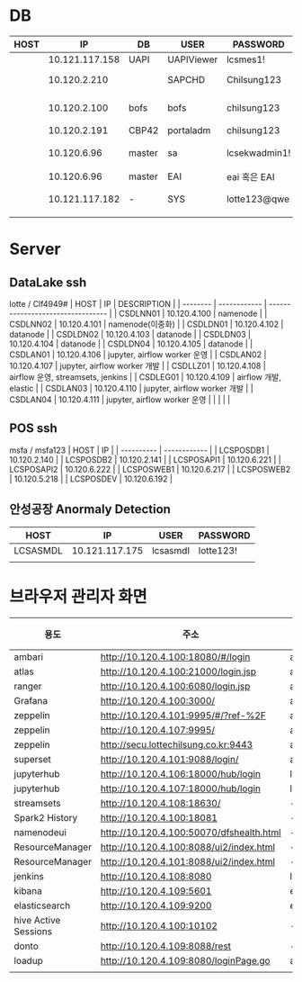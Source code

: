 # DB
| HOST | IP        | DB     | USER       | PASSWORD      | DESCRIPTION            |
| ---- | -------------- | ------ | ---------- | ------------- | ---------------------- |
|      | 10.121.117.158 | UAPI   | UAPIViewer | lcsmes1!      |                        |
|      | 10.120.2.210   |        | SAPCHD     | Chilsung123   | BW HANA prod           |
|      | 10.120.2.100   | bofs   | bofs       | chilsung123   | 백오피스 DB (OOS 활용) |
|      | 10.120.2.191   | CBP42  | portaladm  | chilsung123   | BO postgresql          |
|      | 10.120.6.96    | master | sa         | lcsekwadmin1! | LCWARE(알림톡)         |
|      | 10.120.6.96    | master | EAI        | eai 혹은 EAI  | EAI                    |
|      | 10.121.117.182 | -      | SYS        | lotte123@qwe  | 안성공장 시계열DB      |
|      |                |        |            |               |                        |

# Server
## DataLake ssh
lotte / Clf4949#
| HOST     | IP           | DESCRIPTION                       |
| -------- | ------------ | --------------------------------- |
| CSDLNN01 | 10.120.4.100 | namenode                          |
| CSDLNN02 | 10.120.4.101 | namenode(이중화)                  |
| CSDLDN01 | 10.120.4.102 | datanode                          |
| CSDLDN02 | 10.120.4.103 | datanode                          |
| CSDLDN03 | 10.120.4.104 | datanode                          |
| CSDLDN04 | 10.120.4.105 | datanode                          |
| CSDLAN01 | 10.120.4.106 | jupyter, airflow worker 운영      |
| CSDLAN02 | 10.120.4.107 | jupyter, airflow worker 개발      |
| CSDLLZ01 | 10.120.4.108 | airflow 운영, streamsets, jenkins |
| CSDLEG01 | 10.120.4.109 | airflow 개발, elastic             |
| CSDLAN03 | 10.120.4.110 | jupyter, airflow worker 개발      |
| CSDLAN04 | 10.120.4.111 | jupyter, airflow worker 운영      |
|          |              |                                   |


## POS ssh
msfa / msfa123
| HOST       | IP           |
| ---------- | ------------ |
| LCSPOSDB1  | 10.120.2.140 |
| LCSPOSDB2  | 10.120.2.141 |
| LCSPOSAPI1 | 10.120.6.221 |
| LCSPOSAPI2 | 10.120.6.222 |
| LCSPOSWEB1 | 10.120.6.217 |
| LCSPOSWEB2 | 10.120.5.218 |
| LCSPOSDEV  | 10.120.6.192 |

## 안성공장 Anormaly Detection
| HOST     | IP             | USER     | PASSWORD  |
| -------- | -------------- | -------- | --------- |
| LCSASMDL | 10.121.117.175 | lcsasmdl | lotte123! |
|          |                |          |           |

# 브라우저 관리자 화면
| 용도                 | 주소                                     | ID      | PW        | 비고 |
| -------------------- | ---------------------------------------- | ------- | --------- | ---- |
| ambari               | http://10.120.4.100:18080/#/login        | admin   | admin     |      |
| atlas                | http://10.120.4.100:21000/login.jsp      | admin   | admin949# |      |
| ranger               | http://10.120.4.100:6080/login.jsp       | admin   | admin949# |      |
| Grafana              | http://10.120.4.100:3000/                | admin   | admin     |      |
| zeppelin             | http://10.120.4.101:9995/#/?ref-%2F      | admin   | Clf4949#  |      |
| zeppelin             | http://10.120.4.107:9995/                | admin   | system1!  |      |
| zeppelin             | http://secu.lottechilsung.co.kr:9443     | admin   | system1!  |      |
| superset             | http://10.120.4.101:9088/login/          | admin   | admin     |      |
| jupyterhub           | http://10.120.4.106:18000/hub/login      | lotte   | Clf4949#  |      |
| jupyterhub           | http://10.120.4.107:18000/hub/login      | lotte   | Clf4949#  |      |
| streamsets           | http://10.120.4.108:18630/               | -       | -         |      |
| Spark2 History       | http://10.120.4.100:18081                | -       | -         |      |
| namenodeui           | http://10.120.4.100:50070/dfshealth.html | -       | -         |      |
| ResourceManager      | http://10.120.4.100:8088/ui2/index.html  | -       | -         |      |
| ResourceManager      | http://10.120.4.101:8088/ui2/index.html  | -       | -         |      |
| jenkins              | http://10.120.4.108:8080                 | lotte   | lotte123! |      |
| kibana               | http://10.120.4.109:5601                 | elastic | lotte123! |      |
| elasticsearch        | http://10.120.4.109:9200                 | elastic | lotte123! |      |
| hive Active Sessions | http://10.120.4.100:10102                | -       | -         |      |
| donto                | http://10.120.4.109:8088/rest            | -       | -         |      |
| loadup               | http://10.120.4.109:8080/loginPage.go    | admin   | lotte123! |      |
|                      |                                          |         |           |      |
